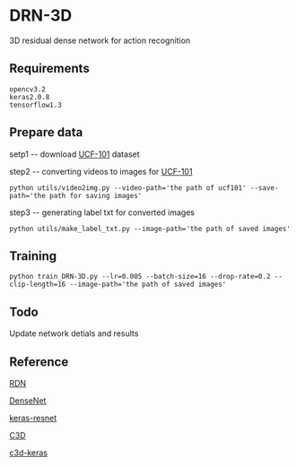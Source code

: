 # DRN-3D

3D residual dense network for action recognition 


## Requirements

    opencv3.2
    keras2.0.8
    tensorflow1.3

## Prepare data

setp1 -- download [UCF-101](http://crcv.ucf.edu/data/UCF101.php) dataset

step2 -- converting videos to images for [UCF-101](http://crcv.ucf.edu/data/UCF101.php)

    python utils/video2img.py --video-path='the path of ucf101' --save-path='the path for saving images'

step3 -- generating label txt for converted images

    python utils/make_label_txt.py --image-path='the path of saved images'

## Training

    python train_DRN-3D.py --lr=0.005 --batch-size=16 --drop-rate=0.2 --clip-length=16 --image-path='the path of saved images'

## Todo

Update network detials and results

## Reference

[RDN](https://github.com/yulunzhang/RDN)

[DenseNet](https://github.com/liuzhuang13/DenseNet)

[keras-resnet](https://github.com/raghakot/keras-resnet)

[C3D](https://github.com/facebook/C3D)

[c3d-keras](https://github.com/TianzhongSong/C3D-keras)
